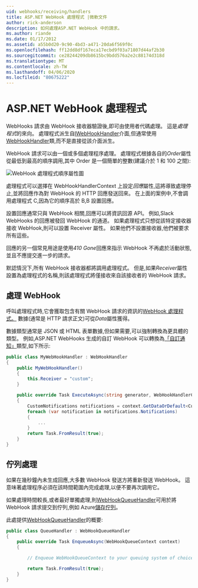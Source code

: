 ```yaml
---
uid: webhooks/receiving/handlers
title: ASP.NET WebHook 處理程式 |微軟文件
author: rick-anderson
description: 如何處理ASP.NET WebHook 中的請求。
ms.author: riande
ms.date: 01/17/2012
ms.assetid: a55b0d20-9c90-4bd3-a471-20da6f569f0c
ms.openlocfilehash: ff12dd8df167eca17ecbd9f03a71807d44af2b30
ms.sourcegitcommit: ce28244209db8615bc9bdd576a2e2c88174d318d
ms.translationtype: MT
ms.contentlocale: zh-TW
ms.lasthandoff: 04/06/2020
ms.locfileid: "80675222"
---
```

# <a name="aspnet-webhooks-handlers"></a>ASP.NET WebHook 處理程式

WebHooks 請求由 WebHook 接收器驗證後,即可由使用者代碼處理。 這是*處理程式*的來向。 處理程式派生自[IWebHookHandler](https://github.com/aspnet/WebHooks/blob/master/src/Microsoft.AspNet.WebHooks.Receivers/WebHooks/WebHookHandler.cs)介面,但通常使用[WebHookHandler](https://github.com/aspnet/WebHooks/blob/master/src/Microsoft.AspNet.WebHooks.Receivers/WebHooks/WebHookHandler.cs)類,而不是直接從該介面派生。

WebHook 請求可以由一個或多個處理程序處理。 處理程式根據各自的*Order*屬性從最低到最高的順序調用,其中 Order 是一個簡單的整數(建議介於 1 和 100 之間):

![WebHook 處理程式順序屬性圖](_static/Handlers.png)

處理程式可以選擇在 WebHookHandlerContext 上設定*回應*屬性,這將導致處理停止,並將回應作為對 WebHook 的 HTTP 回應發送回來。 在上面的案例中,不會調用處理程式 C,因為它的順序高於 B,B 設置回應。

設置回應通常只與 WebHook 相關,回應可以將資訊回源 API。 例如,Slack WebHooks 的回應被發回 WebHook 的通道。 如果處理程式只想從該特定接收器接收 WebHook,則可以設置 Receiver 屬性。 如果他們不設置接收器,他們被要求所有這些。

回應的另一個常見用途是使用*410 Gone*回應來指示 WebHook 不再處於活動狀態,並且不應提交進一步的請求。

默認情況下,所有 WebHook 接收器都將調用處理程式。 但是,如果*Receiver*屬性設置為處理程式的名稱,則該處理程式將僅接收來自該接收者的 WebHook 請求。

## <a name="processing-a-webhook"></a>處理 WebHook

呼叫處理程式時,它會獲取包含有關 WebHook 請求的資訊的[WebHook 處理程式。](https://github.com/aspnet/WebHooks/blob/master/src/Microsoft.AspNet.WebHooks.Receivers/WebHooks/WebHookHandlerContext.cs) 數據(通常是 HTTP 請求正文)可從*Data*屬性獲得。

數據類型通常是 JSON 或 HTML 表單數據,但如果需要,可以強制轉換為更具體的類型。 例如,ASP.NET WebHooks 生成的自訂 WebHook 可以轉換為[「自訂通知」](https://github.com/aspnet/WebHooks/blob/master/src/Microsoft.AspNet.WebHooks.Receivers.Custom/WebHooks/CustomNotifications.cs)類型,如下所示:

```csharp
public class MyWebHookHandler : WebHookHandler
{
    public MyWebHookHandler()
    {
        this.Receiver = "custom";
    }

    public override Task ExecuteAsync(string generator, WebHookHandlerContext context)
    {
        CustomNotifications notifications = context.GetDataOrDefault<CustomNotifications>();
        foreach (var notification in notifications.Notifications)
        {
            ...
        }
        return Task.FromResult(true);
    }
}
```

  ## <a name="queued-processing"></a>佇列處理

如果在幾秒鐘內未生成回應,大多數 WebHook 發送方將重新發送 WebHook。 這意味著處理程序必須在該時間範圍內完成處理,以便不要再次調用它。

如果處理時間較長,或者最好單獨處理,則[WebHookQueueHandler](https://github.com/aspnet/WebHooks/blob/master/src/Microsoft.AspNet.WebHooks.Receivers/WebHooks/WebHookQueueHandler.cs)可用於將 WebHook 請求提交到佇列,例如 Azure[儲存佇列](https://msdn.microsoft.com/library/azure/dd179353.aspx)。

此處提供[WebHookQueueHandler](https://github.com/aspnet/WebHooks/blob/master/src/Microsoft.AspNet.WebHooks.Receivers/WebHooks/WebHookQueueHandler.cs)的概要:

```csharp
public class QueueHandler : WebHookQueueHandler
{
    public override Task EnqueueAsync(WebHookQueueContext context)
    {

        // Enqueue WebHookQueueContext to your queuing system of choice

        return Task.FromResult(true);
    }
}
```
